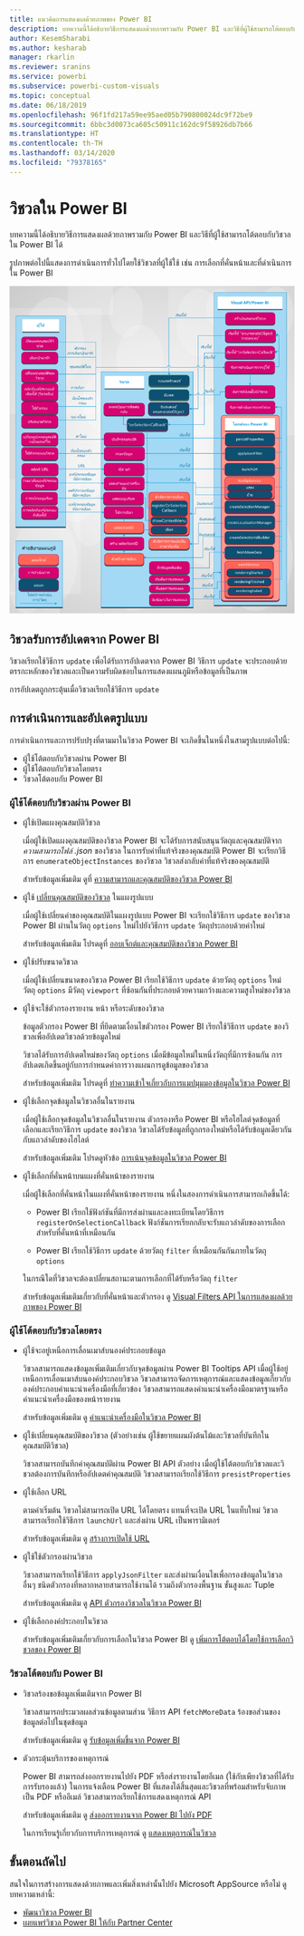```yaml
---
title: แนวคิดการแสดงผลด้วยภาพของ Power BI
description: บทความนี้ได้อธิบายวิธีการแสดงผลด้วยภาพรวมกับ Power BI และวิธีที่ผู้ใช้สามารถโต้ตอบกับวิชวลใน Power BI ได้
author: KesemSharabi
ms.author: kesharab
manager: rkarlin
ms.reviewer: sranins
ms.service: powerbi
ms.subservice: powerbi-custom-visuals
ms.topic: conceptual
ms.date: 06/18/2019
ms.openlocfilehash: 96f1fd217a59ee95aed05b790800024dc9f72be9
ms.sourcegitcommit: 6bbc3d0073ca605c50911c162dc9f58926db7b66
ms.translationtype: HT
ms.contentlocale: th-TH
ms.lasthandoff: 03/14/2020
ms.locfileid: "79378165"
---
```

# <a name="visuals-in-power-bi"></a>วิชวลใน Power BI

บทความนี้ได้อธิบายวิธีการแสดงผลด้วยภาพรวมกับ Power BI และวิธีที่ผู้ใช้สามารถโต้ตอบกับวิชวลใน Power BI ได้ 

รูปภาพต่อไปนี้แสดงการดำเนินการทั่วไปโดยใช้วิชวลที่ผู้ใช้ใช้ เช่น การเลือกที่คั่นหน้าและที่ดำเนินการใน Power BI

![ไดอะแกรมการดำเนินการวิชวลของ Power BI](media/power-bi-visuals-concept/visual-concept.svg)

## <a name="visuals-get-updates-from-power-bi"></a>วิชวลรับการอัปเดตจาก Power BI

วิชวลเรียกใช้วิธีการ `update` เพื่อได้รับการอัปเดตจาก Power BI วิธีการ `update` จะประกอบด้วยตรรกะหลักของวิชวลและเป็นความรับผิดชอบในการแสดงแผนภูมิหรือข้อมูลที่เป็นภาพ

การอัปเดตถูกกระตุ้นเมื่อวิชวลเรียกใช้วิธีการ `update`

## <a name="action-and-update-patterns"></a>การดำเนินการและอัปเดตรูปแบบ

การดำเนินการและการปรับปรุงที่ตามมาในวิชวล Power BI จะเกิดขึ้นในหนึ่งในสามรูปแบบต่อไปนี้:

* ผู้ใช้โต้ตอบกับวิชวลผ่าน Power BI
* ผู้ใช้โต้ตอบกับวิชวลโดยตรง
* วิชวลโต้ตอบกับ Power BI

### <a name="user-interacts-with-a-visual-through-power-bi"></a>ผู้ใช้โต้ตอบกับวิชวลผ่าน Power BI

* ผู้ใช้เปิดแผงคุณสมบัติวิชวล

    เมื่อผู้ใช้เปิดแผงคุณสมบัติของวิชวล Power BI จะได้รับการสนับสนุนวัตถุและคุณสมบัติจาก *ความสามารถไฟล์ .json* ของวิชวล ในการรับค่าที่แท้จริงของคุณสมบัติ Power BI จะเรียกวิธีการ `enumerateObjectInstances` ของวิชวล วิชวลส่งกลับค่าที่แท้จริงของคุณสมบัติ

    สำหรับข้อมูลเพิ่มเติม ดูที่ [ความสามารถและคุณสมบัติของวิชวล Power BI](capabilities.md)

* ผู้ใช้ [ เปลี่ยนคุณสมบัติของวิชวล](../../visuals/power-bi-visualization-customize-title-background-and-legend.md) ในแผงรูปแบบ

    เมื่อผู้ใช้เปลี่ยนค่าของคุณสมบัติในแผงรูปแบบ Power BI จะเรียกใช้วิธีการ `update` ของวิชวล Power BI ผ่านในวัตถุ `options` ใหม่ไปยังวิธีการ `update` วัตถุประกอบด้วยค่าใหม่

    สำหรับข้อมูลเพิ่มเติม โปรดดูที่ [ออบเจ็กต์และคุณสมบัติของวิชวล Power BI](objects-properties.md)

* ผู้ใช้ปรับขนาดวิชวล

    เมื่อผู้ใช้เปลี่ยนขนาดของวิชวล Power BI เรียกใช้วิธีการ `update` ด้วยวัตถุ `options` ใหม่ วัตถุ `options` มีวัตถุ `viewport` ที่ซ้อนกันที่ประกอบด้วยความกว้างและความสูงใหม่ของวิชวล

* ผู้ใช้จะใช้ตัวกรองรายงาน หน้า หรือระดับของวิชวล

    ข้อมูลตัวกรอง Power BI ที่ยึดตามเงื่อนไขตัวกรอง Power BI เรียกใช้วิธีการ `update` ของวิชวลเพื่ออัปเดตวิชวลด้วยข้อมูลใหม่

    วิชวลได้รับการอัปเดตใหม่ของวัตถุ `options` เมื่อมีข้อมูลใหม่ในหนึ่งวัตถุที่มีการซ้อนกัน การอัปเดตเกิดขึ้นอยู่กับการกำหนดค่าการวางแผนการดูข้อมูลของวิชวล

    สำหรับข้อมูลเพิ่มเติม โปรดดูที่ [ทำความเข้าใจเกี่ยวกับการแมปมุมมองข้อมูลในวิชวล Power BI](dataview-mappings.md)

* ผู้ใช้เลือกจุดข้อมูลในวิชวลอื่นในรายงาน

    เมื่อผู้ใช้เลือกจุดข้อมูลในวิชวลอื่นในรายงาน ตัวกรองหรือ Power BI หรือไฮไลต์จุดข้อมูลที่เลือกและเรียกวิธีการ `update` ของวิชวล วิชวลได้รับข้อมูลที่ถูกกรองใหม่หรือได้รับข้อมูลเดียวกันกับแถวลำดับของไฮไลต์

    สำหรับข้อมูลเพิ่มเติม โปรดดูหัวข้อ [การเน้นจุดข้อมูลในวิชวล Power BI](highlight.md)

* ผู้ใช้เลือกที่คั่นหน้าบนแผงที่คั่นหน้าของรายงาน

    เมื่อผู้ใช้เลือกที่คั่นหน้าในแผงที่คั่นหน้าของรายงาน หนึ่งในสองการดำเนินการสามารถเกิดขึ้นได้:

    * Power BI เรียกใช้ฟังก์ชันที่มีการส่งผ่านและลงทะเบียนโดยวิธีการ `registerOnSelectionCallback` ฟังก์ชันการเรียกกลับจะรับแถวลำดับของการเลือกสำหรับที่คั่นหน้าที่เหมือนกัน

    * Power BI เรียกใช้วิธีการ `update` ด้วยวัตถุ `filter` ที่เหมือนกันกันภายในวัตถุ `options`

    ในกรณีใดที่วิชวลจะต้องเปลี่ยนสถานะตามการเลือกที่ได้รับหรือวัตถุ `filter`

    สำหรับข้อมูลเพิ่มเติมเกี่ยวกับที่คั่นหน้าและตัวกรอง ดู [Visual Filters API ในการแสดงผลด้วยภาพของ Power BI](filter-api.md)

### <a name="user-interacts-with-the-visual-directly"></a>ผู้ใช้โต้ตอบกับวิชวลโดยตรง

* ผู้ใช้จะอยู่เหนือการเลื่อนเมาส์บนองค์ประกอบข้อมูล

    วิชวลสามารถแสดงข้อมูลเพิ่มเติมเกี่ยวกับจุดข้อมูลผ่าน Power BI Tooltips API เมื่อผู้ใช้อยู่เหนือการเลื่อนเมาส์บนองค์ประกอบวิชวล วิชวลสามารถจัดการเหตุการณ์และแสดงข้อมูลเกี่ยวกับองค์ประกอบคำแนะนำเครื่องมือที่เกี่ยวข้อง วิชวลสามารถแสดงคำแนะนำเครื่องมือมาตรฐานหรือคำแนะนำเครื่องมือของหน้ารายงาน

    สำหรับข้อมูลเพิ่มเติม ดู [คำแนะนำเครื่องมือในวิชวล Power BI](add-tooltips.md)

* ผู้ใช้เปลี่ยนคุณสมบัติของวิชวล (ตัวอย่างเช่น ผู้ใช้ขยายแผนผังต้นไม้และวิชวลที่บันทึกในคุณสมบัติวิชวล)

    วิชวลสามารถบันทึกค่าคุณสมบัติผ่าน Power BI API ตัวอย่าง เมื่อผู้ใช้โต้ตอบกับวิชวลและวิชวลต้องการบันทึกหรืออัปเดตค่าคุณสมบัติ วิชวลสามารถเรียกใช้วิธีการ `presistProperties`

* ผู้ใช้เลือก URL

    ตามค่าเริ่มต้น วิชวลไม่สามารถเปิด URL ได้โดยตรง แทนที่จะเปิด URL ในแท็บใหม่ วิชวลสามารถเรียกใช้วิธีการ `launchUrl` และส่งผ่าน URL เป็นพารามิเตอร์

    สำหรับข้อมูลเพิ่มเติม ดู [สร้างการเปิดใช้ URL](launch-url.md)

* ผู้ใช้ใช้ตัวกรองผ่านวิชวล

    วิชวลสามารถเรียกใช้วิธีการ `applyJsonFilter` และส่งผ่านเงื่อนไขเพื่อกรองข้อมูลในวิชวลอื่นๆ ชนิดตัวกรองที่หลากหลายสามารถใช้งานได้ รวมถึงตัวกรองพื้นฐาน ขั้นสูงและ Tuple

    สำหรับข้อมูลเพิ่มเติม ดู [API ตัวกรองวิชวลในวิชวล Power BI](filter-api.md)

* ผู้ใช้เลือกองค์ประกอบในวิชวล

    สำหรับข้อมูลเพิ่มเติมเกี่ยวกับการเลือกในวิชวล Power BI ดู [เพิ่มการโต้ตอบได้โดยใช้การเลือกวิชวลของ Power BI](selection-api.md)

### <a name="visual-interacts-with-power-bi"></a>วิชวลโต้ตอบกับ Power BI

* วิชวลร้องขอข้อมูลเพิ่มเติมจาก Power BI

    วิชวลสามารถประมวลผลส่วนข้อมูลตามส่วน วิธีการ API `fetchMoreData` ร้องขอส่วนของข้อมูลต่อไปในชุดข้อมูล

    สำหรับข้อมูลเพิ่มเติม ดู [รับข้อมูลเพิ่มขึ้นจาก Power BI](fetch-more-data.md)

* ตัวกระตุ้นบริการของเหตุการณ์

    Power BI สามารถส่งออกรายงานไปยัง PDF หรือส่งรายงานโดยอีเมล (ใช้กับเพียงวิชวลที่ได้รับการรับรองแล้ว) ในการแจ้งเตือน Power BI ที่แสดงได้สิ้นสุดและวิชวลที่พร้อมสำหรับจับภาพเป็น PDF หรืออีเมล์ วิชวลสามารถเรียกใช้การแสดงเหตุการณ์ API

    สำหรับข้อมูลเพิ่มเติม ดู [ส่งออกรายงานจาก Power BI ไปยัง PDF](../../consumer/end-user-pdf.md)

    ในการเรียนรู้เกี่ยวกับการบริการเหตุการณ์ ดู [แสดงเหตุการณ์ในวิชวล](event-service.md)

## <a name="next-steps"></a>ขั้นตอนถัดไป

สนใจในการสร้างการแสดงด้วยภาพและเพิ่มสิ่งเหล่านั้นไปยัง Microsoft AppSource หรือไม่ ดูบทความเหล่านี้:

* [พัฒนาวิชวล Power BI](./custom-visual-develop-tutorial.md)
* [เผยแพร่วิชวล Power BI ให้กับ Partner Center](office-store.md)
